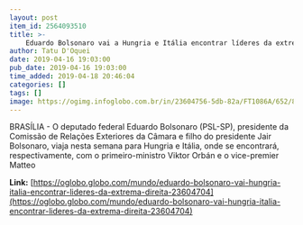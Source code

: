 ```yaml
---
layout: post
item_id: 2564093510
title: >-
    Eduardo Bolsonaro vai a Hungria e Itália encontrar líderes da extrema direita
author: Tatu D'Oquei
date: 2019-04-16 19:03:00
pub_date: 2019-04-16 19:03:00
time_added: 2019-04-18 20:46:04
categories: []
tags: []
image: https://ogimg.infoglobo.com.br/in/23604756-5db-82a/FT1086A/652/81879289_Brazilian-Federal-Deputy-Eduardo-Bolsonaro-looks-on-during-an-award-ceremony-for-the-Order.jpg
---
```


BRASÍLIA - O deputado federal Eduardo Bolsonaro (PSL-SP), presidente da Comissão de Relações Exteriores da Câmara e filho do presidente Jair Bolsonaro, viaja nesta semana para Hungria e Itália, onde se encontrará, respectivamente, com o primeiro-ministro Viktor Orbán e o vice-premier Matteo

**Link:** [https://oglobo.globo.com/mundo/eduardo-bolsonaro-vai-hungria-italia-encontrar-lideres-da-extrema-direita-23604704](https://oglobo.globo.com/mundo/eduardo-bolsonaro-vai-hungria-italia-encontrar-lideres-da-extrema-direita-23604704)

